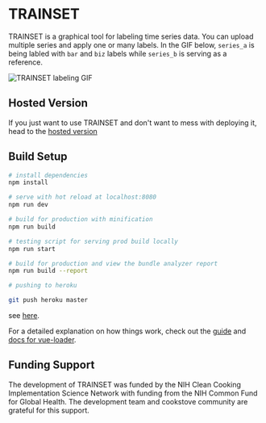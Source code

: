 # TRAINSET

TRAINSET is a graphical tool for labeling time series data. You can upload multiple series and apply one or many labels. In the GIF below, `series_a` is being labled with `bar` and `biz` labels while `series_b` is serving as a reference.

![TRAINSET labeling GIF](https://user-images.githubusercontent.com/8713574/112393077-b1832d80-8cb7-11eb-811b-0a7200be658d.gif)


## Hosted Version

If you just want to use TRAINSET and don't want to mess with deploying it, head to the [hosted version](https://trainset.geocene.com)

## Build Setup

``` bash
# install dependencies
npm install

# serve with hot reload at localhost:8080
npm run dev

# build for production with minification
npm run build

# testing script for serving prod build locally
npm run start

# build for production and view the bundle analyzer report
npm run build --report

# pushing to heroku

git push heroku master
```
see [here](https://devcenter.heroku.com/articles/git#deploying-code).

For a detailed explanation on how things work, check out the [guide](http://vuejs-templates.github.io/webpack/) and [docs for vue-loader](http://vuejs.github.io/vue-loader).

## Funding Support

The development of TRAINSET was funded by the NIH Clean Cooking Implementation Science Network with funding from the NIH Common Fund for Global Health. The development team and cookstove community are grateful for this support.
